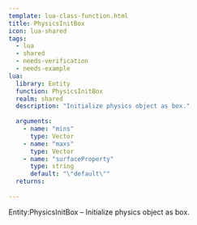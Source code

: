 ```yaml
---
template: lua-class-function.html
title: PhysicsInitBox
icon: lua-shared
tags:
  - lua
  - shared
  - needs-verification
  - needs-example
lua:
  library: Entity
  function: PhysicsInitBox
  realm: shared
  description: "Initialize physics object as box."
  
  arguments:
    - name: "mins"
      type: Vector
    - name: "maxs"
      type: Vector
    - name: "surfaceProperty"
      type: string
      default: "\"default\""
  returns:
    
---
```


<div class="lua__search__keywords">
Entity:PhysicsInitBox &#x2013; Initialize physics object as box.
</div>
